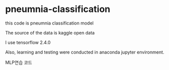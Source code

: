 # pneumnia-classification

this code is pneumnia classification model

The source of the data is kaggle open data

I use tensorflow 2.4.0

Also, learning and testing were conducted in anaconda jupyter environment.

MLP연습 코드
